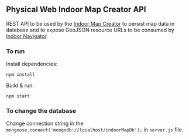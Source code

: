 ## Physical Web Indoor Map Creator API
REST API to be used by the [Indoor Map Creator](https://github.com/vipinraj/pw-hospital-routing/tree/master/indoor-map-creator) to persist map data in database and to expose GeoJSON resource URLs to be consumed by [Indoor Navigator](https://github.com/vipinraj/pw-hospital-routing/tree/master/indoor-navigation-app).

### To run
Install dependencies:
```
npm install
```
Build & run:
```
npm start
```
### To change the database
Change connection string in the `mongoose.connect('mongodb://localhost/indoorMapDb');` in `server.js` file.
